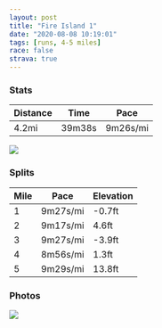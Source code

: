 ```yaml
---
layout: post
title: "Fire Island 1"
date: "2020-08-08 10:19:01"
tags: [runs, 4-5 miles]
race: false
strava: true
---
```


### Stats

| Distance | Time | Pace |
|----------|------|------|
|4.2mi|39m38s|9m26s/mi|

<img src='https://maps.googleapis.com/maps/api/staticmap?maptype=roadmap&path=enc:ejbwFvuk}LES@KSo@Kw@Mk@Kw@SgA~@YFIBOxA_@HEeA`@WRYV[Na@FBIEJi@^U@WHoBz@kAh@YDWOK_@EWx@|@LM`@Mh@Ob@Qj@Mt@[r@_@VQC]Ms@F^Pd@Fz@VjALrARx@bAjGJ^Fr@d@tCZtAf@zCXbAf@fCVr@Dn@Z`B@d@F`@`@zAf@hDt@dD\pBPJLAa@Li@b@{@b@CJ@HH\LpAPlCLbCZ`AJd@^rCXpAj@fDFLHt@hAfG?^OLs@X}@d@}Ah@cAXWLCH@`@b@zAJp@ZzA\hBFj@\zAf@~CNb@XrAX~A\bCb@nBPf@Lz@HVMl@J`@Fl@Lb@TvAVjADf@n@~CJl@Pp@Zd@ZPb@@XGRK?CUL}@?WO[[KMQy@M[]uAFI~Ao@t@MnAk@~@]b@SWNyBjAgDlAKFAHEi@K]QYUuAA_@Ie@?qAYs@SeAGM?MOc@AkAM[Ea@EKKoASq@A_@SqAS]IWGs@Ga@Ew@Om@Gc@W{@Em@QYKq@KUSo@C[@a@K_@K}@K[Ik@WmCMa@ScAKWYsBWoAc@oBGo@HUx@]z@a@nAWhA_@TMJMBGSq@Ae@Ga@M[Ks@Qe@EoAEe@EIGs@Ko@Ai@OyBIWIg@ROz@YZQ@GQgAAm@WiAKUMi@GaBK_@AWg@cBAYOYG[Gq@K_@S{ASi@OW_@oBGSYqBQs@A[K[E_@Oe@OcCM_AM_@Es@Oc@EQYq@C]G_@E_@RM`Be@NAd@Ub@In@[TG&key=AIzaSyC1MId7bFpkLXNAaYhBSTb8jLyiSqzbDtM&size=800x800&markers=color:yellow|label:S|40.64947,-73.13772&markers=color:green|label:F|40.64805000000002,-73.13713000000008'>

### Splits

| Mile | Pace | Elevation |
|------|------|-----------|
|1|9m27s/mi|-0.7ft|
|2|9m17s/mi|4.6ft|
|3|9m27s/mi|-3.9ft|
|4|8m56s/mi|1.3ft|
|5|9m29s/mi|13.8ft|

### Photos
<img src='https://dgtzuqphqg23d.cloudfront.net/grmsZ-hKRKDx4pgT1EQcfyV3cUQeLKlRjeG2GOErLCE-768x768.jpg'>
